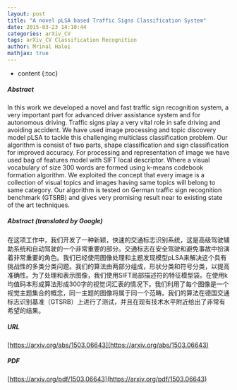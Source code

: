 ```yaml
---
layout: post
title: "A novel pLSA based Traffic Signs Classification System"
date: 2015-03-23 14:10:44
categories: arXiv_CV
tags: arXiv_CV Classification Recognition
author: Mrinal Haloi
mathjax: true
---
```


* content
{:toc}

##### Abstract
In this work we developed a novel and fast traffic sign recognition system, a very important part for advanced driver assistance system and for autonomous driving. Traffic signs play a very vital role in safe driving and avoiding accident. We have used image processing and topic discovery model pLSA to tackle this challenging multiclass classification problem. Our algorithm is consist of two parts, shape classification and sign classification for improved accuracy. For processing and representation of image we have used bag of features model with SIFT local descriptor. Where a visual vocabulary of size 300 words are formed using k-means codebook formation algorithm. We exploited the concept that every image is a collection of visual topics and images having same topics will belong to same category. Our algorithm is tested on German traffic sign recognition benchmark (GTSRB) and gives very promising result near to existing state of the art techniques.

##### Abstract (translated by Google)
在这项工作中，我们开发了一种新颖，快速的交通标志识别系统，这是高级驾驶辅助系统和自动驾驶的一个非常重要的部分。交通标志在安全驾驶和避免事故中扮演着非常重要的角色。我们已经使用图像处理和主题发现模型pLSA来解决这个具有挑战性的多类分类问题。我们的算法由两部分组成，形状分类和符号分类，以提高准确性。为了处理和表示图像，我们使用SIFT局部描述符的特征模型袋。在使用k均值码本形成算法形成300字的视觉词汇表的情况下。我们利用了每个图像是一个视觉主题集合的概念，同一主题的图像将属于同一个范畴。我们的算法在德国交通标志识别基准（GTSRB）上进行了测试，并且在现有技术水平附近给出了非常有希望的结果。

##### URL
[https://arxiv.org/abs/1503.06643](https://arxiv.org/abs/1503.06643)

##### PDF
[https://arxiv.org/pdf/1503.06643](https://arxiv.org/pdf/1503.06643)

